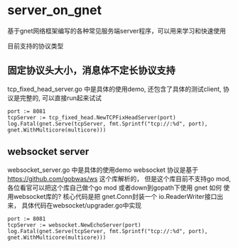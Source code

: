 # server_on_gnet
基于gnet网络框架编写的各种常见服务端server程序，可以用来学习和快速使用

目前支持的协议类型

## 固定协议头大小，消息体不定长协议支持
tcp_fixed_head_server.go 中是具体的使用demo, 还包含了具体的测试client, 协议是完整的, 可以直接run起来试试
```
port := 8081
tcpServer := tcp_fixed_head.NewTCPFixHeadServer(port)
log.Fatal(gnet.Serve(tcpServer, fmt.Sprintf("tcp://:%d", port), gnet.WithMulticore(multicore)))

```

## websocket server
websocket_server.go 中是具体的使用demo
websocket 协议是基于 https://github.com/gobwas/ws 这个库解析的， 但是这个库目前不支持go mod, 各位看官可以把这个库自己做个go mod 或者down到gopath下使用
gnet 如何 使用websocket库的? 核心代码是把 gnet.Conn封装一个 io.ReaderWriter接口出来， 具体代码在websocket/upgrader.go中实现

```
port := 8081
tcpServer := websocket.NewEchoServer(port)
log.Fatal(gnet.Serve(tcpServer, fmt.Sprintf("tcp://:%d", port), gnet.WithMulticore(multicore)))

```
